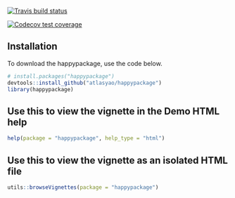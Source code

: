   <!-- badges: start -->
  [![Travis build status](https://travis-ci.org/atlasyao/happypackage.svg?branch=master)](https://travis-ci.org/atlasyao/happypackage)
  <!-- badges: end -->

  <!-- badges: start -->
  [![Codecov test coverage](https://codecov.io/gh/atlasyao/happypackage/branch/master/graph/badge.svg)](https://codecov.io/gh/atlasyao/happypackage?branch=master)
  <!-- badges: end -->

## Installation

To download the happypackage, use the code below.

``` r
# install.packages("happypackage")
devtools::install_github("atlasyao/happypackage")
library(happypackage)
```

## Use this to view the vignette in the Demo HTML help
``` r
help(package = "happypackage", help_type = "html")
```

## Use this to view the vignette as an isolated HTML file
``` r
utils::browseVignettes(package = "happypackage")
```
